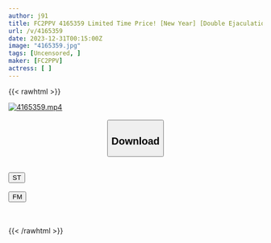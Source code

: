 ```yaml
---
author: j91
title: FC2PPV 4165359 Limited Time Price! [New Year] [Double Ejaculation] Let My Super Cute Girlfriend Cosplay As A Shrine Maiden And Take A Sex Shot ♡ Titty Fuck Fortune Is A Great Fortune ♡ Immediately Without Blow Job ⇒ Relaxing Sex On The Bed ♡ Finally, A Large Amount Of Creampie In Her Pussy ♡
url: /v/4165359
date: 2023-12-31T00:15:00Z
image: "4165359.jpg"
tags: [Uncensored, ]
maker: [FC2PPV]
actress: [ ]
---
```



{{< rawhtml >}}

<div class="video" data-videoid="3OkjQbzD0lhdQBJ">
    <a href="javascript:;">
        <img src="/v/4165359/4165359.jpg" width="WIDTH" height="HEIGHT" alt="4165359.mp4" loading="lazy">
    </a>
</div>

<script type="text/javascript" src="https://j91.asia/asset/on-demand-st.js"></script>

<br>
  <link rel="stylesheet" href="https://j91.asia/asset/bs5.css">
  
  <center>
  <button class="btn btn-primary" type="button" data-bs-toggle="collapse" data-bs-target=".multi-collapse" aria-expanded="false" aria-controls="multiCollapseExample1 multiCollapseExample2"><h2>Download</h2></button></center>
</p>
<div class="row">
  <div class="col">
    <div class="collapse multi-collapse" id="multiCollapseExample1">
      <div class="card card-body">
	      	      <br>
<div class="buttons">  
<a href="https://streamtape.to/v/3OkjQbzD0lhdQBJ" target="_blank"><button class="btn-hover color-3"><i class="fa fa-download"></i> ST</button></a></div>
    </div>
  </div>
</div>
  <div class="col">
    <div class="collapse multi-collapse" id="multiCollapseExample2">
      <div class="card card-body">
	      <br>
<div class="buttons">
    <a href="https://filemoon.sx/d/brw2jnz4ifrh" target="_blank"><button class="btn-hover color-8"><i class="fa fa-download"></i> FM</button></a></div>
<br><br>
      </div>
    </div>
  </div>
</div>

{{< /rawhtml >}}